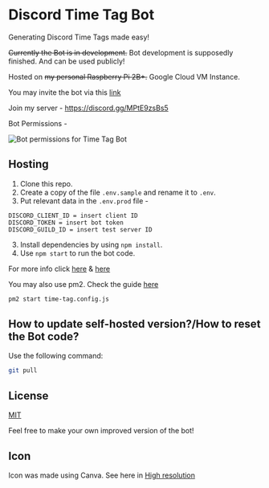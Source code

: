 # Discord Time Tag Bot

Generating Discord Time Tags made easy!

~~Currently the Bot is in development.~~ Bot development is supposedly finished. And can be used publicly!

Hosted on ~~my personal Raspberry Pi 2B+.~~ Google Cloud VM Instance.

You may invite the bot via this [link](https://discord.com/api/oauth2/authorize?client_id=890243200579694672&permissions=274878188544&scope=bot%20applications.commands)

Join my server - <https://discord.gg/MPtE9zsBs5>

Bot Permissions -

![Bot permissions for Time Tag Bot](https://i.imgur.com/V3UVDuT.png)

## Hosting

1.  Clone this repo.
2.  Create a copy of the file `.env.sample` and rename it to `.env`.
3.  Put relevant data in the `.env.prod` file -

```env
DISCORD_CLIENT_ID = insert client ID
DISCORD_TOKEN = insert bot token
DISCORD_GUILD_ID = insert test server ID
```

3.  Install dependencies by using `npm install`.
4.  Use `npm start` to run the bot code.

For more info click [here](https://discordjs.guide/preparations/setting-up-a-bot-application.html#creating-your-bot) & [here](https://discordjs.guide/creating-your-bot/)

You may also use pm2. Check the guide [here](https://discordjs.guide/improving-dev-environment/pm2.html)

```bash
pm2 start time-tag.config.js
```

## How to update self-hosted version?/How to reset the Bot code?

Use the following command:

```bash
git pull
```

## License

[MIT](./LICENSE)

Feel free to make your own improved version of the bot!

## Icon

Icon was made using Canva.
See here in [High resolution](https://www.canva.com/design/DAErTZ1ecBg/BPsoFLzK_b1pytITetgrww/view?utm_content=DAErTZ1ecBg&utm_campaign=designshare&utm_medium=link&utm_source=publishsharelink)
